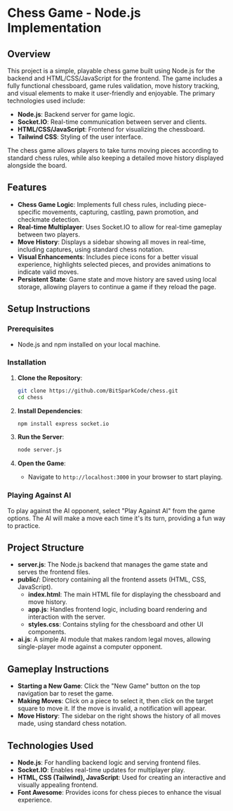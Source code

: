 # Chess Game - Node.js Implementation

## Overview
This project is a simple, playable chess game built using Node.js for the backend and HTML/CSS/JavaScript for the frontend. The game includes a fully functional chessboard, game rules validation, move history tracking, and visual elements to make it user-friendly and enjoyable. The primary technologies used include:

- **Node.js**: Backend server for game logic.
- **Socket.IO**: Real-time communication between server and clients.
- **HTML/CSS/JavaScript**: Frontend for visualizing the chessboard.
- **Tailwind CSS**: Styling of the user interface.

The chess game allows players to take turns moving pieces according to standard chess rules, while also keeping a detailed move history displayed alongside the board.

## Features
- **Chess Game Logic**: Implements full chess rules, including piece-specific movements, capturing, castling, pawn promotion, and checkmate detection.
- **Real-time Multiplayer**: Uses Socket.IO to allow for real-time gameplay between two players.
- **Move History**: Displays a sidebar showing all moves in real-time, including captures, using standard chess notation.
- **Visual Enhancements**: Includes piece icons for a better visual experience, highlights selected pieces, and provides animations to indicate valid moves.
- **Persistent State**: Game state and move history are saved using local storage, allowing players to continue a game if they reload the page.

## Setup Instructions
### Prerequisites
- Node.js and npm installed on your local machine.

### Installation
1. **Clone the Repository**:
   ```sh
   git clone https://github.com/BitSparkCode/chess.git
   cd chess
   ```

2. **Install Dependencies**:
   ```sh
   npm install express socket.io
   ```

3. **Run the Server**:
   ```sh
   node server.js
   ```

4. **Open the Game**:
   - Navigate to `http://localhost:3000` in your browser to start playing.

### Playing Against AI
To play against the AI opponent, select "Play Against AI" from the game options. The AI will make a move each time it's its turn, providing a fun way to practice.

## Project Structure
- **server.js**: The Node.js backend that manages the game state and serves the frontend files.
- **public/**: Directory containing all the frontend assets (HTML, CSS, JavaScript).
  - **index.html**: The main HTML file for displaying the chessboard and move history.
  - **app.js**: Handles frontend logic, including board rendering and interaction with the server.
  - **styles.css**: Contains styling for the chessboard and other UI components.
- **ai.js**: A simple AI module that makes random legal moves, allowing single-player mode against a computer opponent.

## Gameplay Instructions
- **Starting a New Game**: Click the "New Game" button on the top navigation bar to reset the game.
- **Making Moves**: Click on a piece to select it, then click on the target square to move it. If the move is invalid, a notification will appear.
- **Move History**: The sidebar on the right shows the history of all moves made, using standard chess notation. 

## Technologies Used
- **Node.js**: For handling backend logic and serving frontend files.
- **Socket.IO**: Enables real-time updates for multiplayer play.
- **HTML, CSS (Tailwind), JavaScript**: Used for creating an interactive and visually appealing frontend.
- **Font Awesome**: Provides icons for chess pieces to enhance the visual experience.
